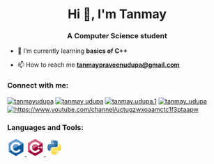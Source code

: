<h1 align="center">Hi 👋, I'm Tanmay</h1>
<h3 align="center">A Computer Science student</h3>

- 🌱 I’m currently learning **basics of C++**

- 📫 How to reach me **tanmaypraveenudupa@gmail.com**

<h3 align="left">Connect with me:</h3>
<p align="left">
<a href="https://twitter.com/tanmayudupa" target="blank"><img align="center" src="https://raw.githubusercontent.com/rahuldkjain/github-profile-readme-generator/master/src/images/icons/Social/twitter.svg" alt="tanmayudupa" height="30" width="40" /></a>
<a href="https://www.linkedin.com/in/tanmay-udupa-0b6364224/" target="blank"><img align="center" src="https://raw.githubusercontent.com/rahuldkjain/github-profile-readme-generator/master/src/images/icons/Social/linked-in-alt.svg" alt="tanmay udupa" height="30" width="40" /></a>
<a href="https://fb.com/tanmay.udupa.1" target="blank"><img align="center" src="https://raw.githubusercontent.com/rahuldkjain/github-profile-readme-generator/master/src/images/icons/Social/facebook.svg" alt="tanmay.udupa.1" height="30" width="40" /></a>
<a href="https://instagram.com/tanmay_udupa" target="blank"><img align="center" src="https://raw.githubusercontent.com/rahuldkjain/github-profile-readme-generator/master/src/images/icons/Social/instagram.svg" alt="tanmay_udupa" height="30" width="40" /></a>
<a href="https://www.youtube.com/channel/UCtUgZwxoAAMCTc1f3pTAaPw" target="blank"><img align="center" src="https://raw.githubusercontent.com/rahuldkjain/github-profile-readme-generator/master/src/images/icons/Social/youtube.svg" alt="https://www.youtube.com/channel/uctugzwxoaamctc1f3ptaapw" height="30" width="40" /></a>
</p>

<h3 align="left">Languages and Tools:</h3>
<p align="left"> <a href="https://www.cprogramming.com/" target="_blank" rel="noreferrer"> <img src="https://raw.githubusercontent.com/devicons/devicon/master/icons/c/c-original.svg" alt="c" width="40" height="40"/> </a> <a href="https://www.w3schools.com/cpp/" target="_blank" rel="noreferrer"> <img src="https://raw.githubusercontent.com/devicons/devicon/master/icons/cplusplus/cplusplus-original.svg" alt="cplusplus" width="40" height="40"/> </a> <a href="https://www.python.org" target="_blank" rel="noreferrer"> <img src="https://raw.githubusercontent.com/devicons/devicon/master/icons/python/python-original.svg" alt="python" width="40" height="40"/> </a> </p>


<!---
TanmayUdupa/TanmayUdupa is a ✨ special ✨ repository because its `README.md` (this file) appears on your GitHub profile.
You can click the Preview link to take a look at your changes.
--->
